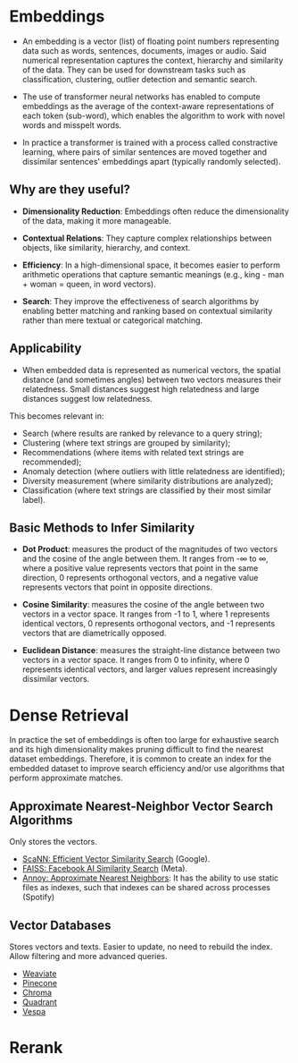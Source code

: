 # Embeddings

- An embedding is a vector (list) of floating point numbers representing data such as words, sentences, documents, images or audio. Said numerical representation captures the context, hierarchy and similarity of the data. They can be used for downstream tasks such as classification, clustering, outlier detection and semantic search.

- The use of transformer neural networks has enabled to compute embeddings as the average of the  context-aware representations of each token (sub-word), which enables the algorithm to work with novel words and misspelt words.

- In practice a transformer is trained with a process called constractive learning, where pairs of similar sentences are moved together and dissimilar sentences' embeddings apart (typically randomly selected).

## Why are they useful?

- **Dimensionality Reduction**: Embeddings often reduce the dimensionality of the data, making it more manageable.

- **Contextual Relations**: They capture complex relationships between objects, like similarity, hierarchy, and context.

- **Efficiency**: In a high-dimensional space, it becomes easier to perform arithmetic operations that capture semantic meanings (e.g., king - man + woman = queen, in word vectors).

- **Search**: They improve the effectiveness of search algorithms by enabling better matching and ranking based on contextual similarity rather than mere textual or categorical matching.

## Applicability 

- When embedded data is represented as numerical vectors, the spatial distance (and sometimes angles) between two vectors measures their relatedness. Small distances suggest high relatedness and large distances suggest low relatedness. 

This becomes relevant in:

- Search (where results are ranked by relevance to a query string);
- Clustering (where text strings are grouped by similarity);
- Recommendations (where items with related text strings are recommended);
- Anomaly detection (where outliers with little relatedness are identified);
- Diversity measurement (where similarity distributions are analyzed);
- Classification (where text strings are classified by their most similar label).

## Basic Methods to Infer Similarity

- **Dot Product**: measures the product of the magnitudes of two vectors and the cosine of the angle between them. It ranges from -∞ to ∞, where a positive value represents vectors that point in the same direction, 0 represents orthogonal vectors, and a negative value represents vectors that point in opposite directions.

- **Cosine Similarity**: measures the cosine of the angle between two vectors in a vector space. It ranges from -1 to 1, where 1 represents identical vectors, 0 represents orthogonal vectors, and -1 represents vectors that are diametrically opposed.

- **Euclidean Distance**: measures the straight-line distance between two vectors in a vector space. It ranges from 0 to infinity, where 0 represents identical vectors, and larger values represent increasingly dissimilar vectors.

# Dense Retrieval

In practice the set of embeddings is often too large for exhaustive search and its high dimensionality makes pruning difficult to find the nearest dataset embeddings. Therefore, it is common to create an index for the embedded dataset to improve search efficiency and/or use algorithms that perform approximate matches.

## Approximate Nearest-Neighbor Vector Search Algorithms

Only stores the vectors.

- [ScaNN: Efficient Vector Similarity Search](https://blog.research.google/2020/07/announcing-scann-efficient-vector.html) (Google). 
- [FAISS: Facebook AI Similarity Search](https://ai.meta.com/tools/faiss/) (Meta). 
- [Annoy: Approximate Nearest Neighbors](https://pypi.org/project/annoy/): It has the ability to use static files as indexes, such that indexes can be shared across processes (Spotify)

## Vector Databases

Stores vectors and texts.
Easier to update, no need to rebuild the index.
Allow filtering and more advanced queries.

- [Weaviate](https://weaviate.io/)
- [Pinecone](https://www.pinecone.io/)
- [Chroma](https://www.trychroma.com/)
- [Quadrant](https://qdrant.tech/)
- [Vespa](https://vespa.ai/)

# Rerank